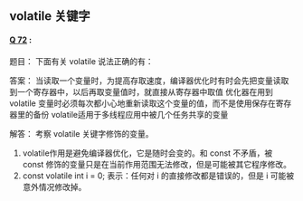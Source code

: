 

## volatile 关键字

#### [Q 72](http://blog.csdn.net/zerocboy/article/details/51638828) :


题目：
下面有关 volatile 说法正确的有：

答案：
当读取一个变量时，为提高存取速度，编译器优化时有时会先把变量读取到一个寄存器中，以后再取变量值时，就直接从寄存器中取值
优化器在用到 volatile 变量时必须每次都小心地重新读取这个变量的值，而不是使用保存在寄存器里的备份
volatile适用于多线程应用中被几个任务共享的变量

解答：
考察 volatile 关键字修饰的变量。
1. volatile作用是避免编译器优化，它是随时会变的。和 const 不矛盾，被 const 修饰的变量只是在当前作用范围无法修改，但是可能被其它程序修改。
2. const volatile int i = 0; 表示：任何对 i 的直接修改都是错误的，但是 i 可能被意外情况修改掉。
